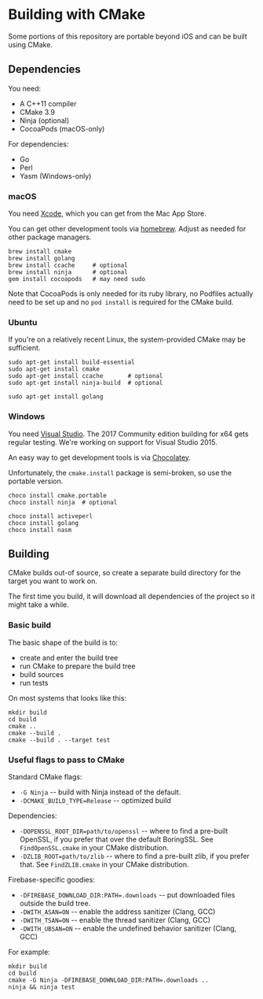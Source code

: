 # Building with CMake

Some portions of this repository are portable beyond iOS and can be built using
CMake.

## Dependencies

You need:

  * A C++11 compiler
  * CMake 3.9
  * Ninja (optional)
  * CocoaPods (macOS-only)

For dependencies:

  * Go
  * Perl
  * Yasm (Windows-only)


### macOS

You need [Xcode](https://developer.apple.com/xcode/), which you can get from
the Mac App Store.

You can get other development tools via [homebrew](https://brew.sh). Adjust as
needed for other package managers.

```
brew install cmake
brew install golang
brew install ccache     # optional
brew install ninja      # optional
gem install cocoapods   # may need sudo
```

Note that CocoaPods is only needed for its ruby library, no Podfiles actually
need to be set up and no `pod install` is required for the CMake build.


### Ubuntu

If you're on a relatively recent Linux, the system-provided CMake may be
sufficient.

```
sudo apt-get install build-essential
sudo apt-get install cmake
sudo apt-get install ccache       # optional
sudo apt-get install ninja-build  # optional

sudo apt-get install golang
```

### Windows

You need [Visual Studio](https://visualstudio.microsoft.com/vs/). The 2017
Community edition building for x64 gets regular testing. We're working on
support for Visual Studio 2015.

An easy way to get development tools is via [Chocolatey](https://chocolatey.org/).

Unfortunately, the `cmake.install` package is semi-broken, so use the portable
version.

```
choco install cmake.portable
choco install ninja  # optional

choco install activeperl
choco install golang
choco install nasm
```

## Building

CMake builds out-of source, so create a separate build directory for the target
you want to work on.

The first time you build, it will download all dependencies of the project so
it might take a while.


### Basic build

The basic shape of the build is to:
  * create and enter the build tree
  * run CMake to prepare the build tree
  * build sources
  * run tests

On most systems that looks like this:

```
mkdir build
cd build
cmake ..
cmake --build .
cmake --build . --target test
```

### Useful flags to pass to CMake

Standard CMake flags:

  * `-G Ninja` -- build with Ninja instead of the default.
  * `-DCMAKE_BUILD_TYPE=Release` -- optimized build

Dependencies:

  * `-DOPENSSL_ROOT_DIR=path/to/openssl` -- where to find a pre-built OpenSSL,
    if you prefer that over the default BoringSSL. See `FindOpenSSL.cmake` in
    your CMake distribution.
  * `-DZLIB_ROOT=path/to/zlib` -- where to find a pre-built zlib, if you prefer
    that. See `FindZLIB.cmake` in your CMake distribution.

Firebase-specific goodies:

  * `-DFIREBASE_DOWNLOAD_DIR:PATH=.downloads` -- put downloaded files outside
    the build tree.
  * `-DWITH_ASAN=ON` -- enable the address sanitizer (Clang, GCC)
  * `-DWITH_TSAN=ON` -- enable the thread sanitizer (Clang, GCC)
  * `-DWITH_UBSAN=ON` -- enable the undefined behavior sanitizer (Clang, GCC)

For example:

```
mkdir build
cd build
cmake -G Ninja -DFIREBASE_DOWNLOAD_DIR:PATH=.downloads ..
ninja && ninja test
```

